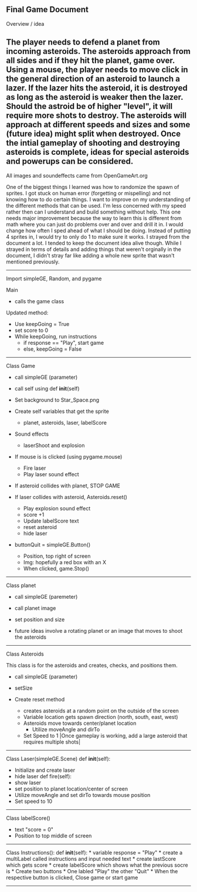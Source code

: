 Final Game Document
----------------------
Overview / idea

   The player needs to defend a planet from incoming asteroids. The asteroids approach from all sides and if they hit the planet, game over.
   Using a mouse, the player needs to move click in the general direction of an asteroid to launch a lazer. If the lazer hits the asteroid, it is destroyed as long as the asteroid is weaker then the lazer.
   Should the astroid be of higher "level", it will require more shots to destroy. 
   The asteroids will approach at different speeds and sizes and some (future idea) might split when destroyed.
   Once the intial gameplay of shooting and destroying asteroids is complete, ideas for special asteroids and powerups can be considered.
---------------------

All images and soundeffects came from OpenGameArt.org

One of the biggest things I learned was how to randomize the spawn of sprites. 
I got stuck on human error (forgetting or mispelling) and not knowing how to do certain things.
I want to improve on my understanding of the different methods that can be used. I'm less concerned with my speed rather then can I understand and build something without help. This one needs major improvement because the way to learn this is different from math where you can just do problems over and over and drill it in.
I would change how often I sped ahead of what I should be doing. Instead of putting 4 sprites in, I would try to only do 1 to make sure it works.
I strayed from the document a lot. I tended to keep the document idea alive though. While I strayed in terms of details and adding things that weren't orginally in the document, I didn't stray far like adding a whole new sprite that wasn't mentioned previously.

---------------------
Import simpleGE, Random, and pygame

Main
 * calls the game class

Updated method:
 * Use keepGoing = True
 * set score to 0
 * While keepGoing, run instructions
    * if response == "Play", start game
    * else, keepGoing = False     
----------------------
Class Game
* call simpleGE (parameter)
* call self using def __init__(self)
* Set background to Star_Space.png
* Create self variables that get the sprite
   * planet, asteroids, laser, labelScore
* Sound effects
   * laserShoot and explosion
* If mouse is is clicked (using pygame.mouse)
   * Fire laser
   * Play laser sound effect
* If asteroid collides with planet, STOP GAME
* If laser collides with asteroid, Asteroids.reset()
   * Play explosion sound effect 
   * score +1
   * Update labelScore text
   * reset asteroid
   * hide laser

* buttonQuit = simpleGE.Button()
   * Position, top right of screen
   * Img: hopefully a red box with an X
   * When clicked, game.Stop() 
------------------------
Class planet
 * call simpleGE (paremeter)
 * call planet image
 * set position and size

* future ideas involve a rotating planet or an image that moves to shoot the asteroids   
------------------------
Class Asteroids

This class is for the asteroids and creates, checks, and positions them.
 * call simpleGE (parameter)
 * setSize
   
 * Create reset method
    * creates asteroids at a random point on the outside of the screen
    * Variable location gets spawn direction (north, south, east, west)
    * Asteroids move towards center/planet location
       * Utilize moveAngle and dirTo
    * Set Speed to 1
|Once gameplay is working, add a large asteroid that requires multiple shots|
----------------------------
Class Laser(simpleGE.Scene)
def __init__(self):
   * Initialize and create laser
   * hide laser
def fire(self):
   * show laser
   * set position to planet location/center of screen
   * Utilize moveAngle and set dirTo towards mouse position
   * Set speed to 10
---------------------------
Class labelScore()

* text "score = 0"
* Position to top middle of screen
-----------------------
Class Instructions():
def __init__(self):
      * variable response = "Play"
      * create a multiLabel called instructions and input needed text
      * create lastScore which gets score
      * create labelScore which shows what the previous socre is
      * Create two buttons
         * One labled "Play" the other "Quit"
         * When the respective button is clicked, Close game or start game
         
--------------------------

